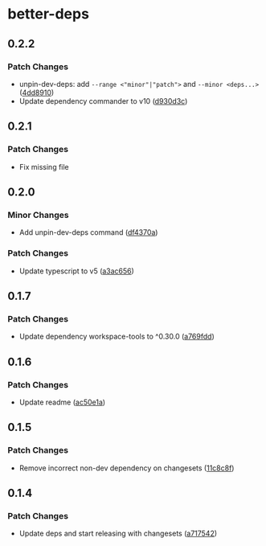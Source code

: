 # better-deps

## 0.2.2

### Patch Changes

- unpin-dev-deps: add `--range <"minor"|"patch">` and `--minor <deps...>` ([4dd8910](https://github.com/ecraig12345/better-deps/commit/4dd8910))
- Update dependency commander to v10 ([d930d3c](https://github.com/ecraig12345/better-deps/commit/d930d3c))

## 0.2.1

### Patch Changes

- Fix missing file

## 0.2.0

### Minor Changes

- Add unpin-dev-deps command ([df4370a](https://github.com/ecraig12345/better-deps/commit/df4370a))

### Patch Changes

- Update typescript to v5 ([a3ac656](https://github.com/ecraig12345/better-deps/commit/a3ac656))

## 0.1.7

### Patch Changes

- Update dependency workspace-tools to ^0.30.0 ([a769fdd](https://github.com/ecraig12345/better-deps/commit/a769fdd))

## 0.1.6

### Patch Changes

- Update readme ([ac50e1a](https://github.com/ecraig12345/better-deps/commit/ac50e1a))

## 0.1.5

### Patch Changes

- Remove incorrect non-dev dependency on changesets ([11c8c8f](https://github.com/ecraig12345/better-deps/commit/11c8c8f))

## 0.1.4

### Patch Changes

- Update deps and start releasing with changesets ([a717542](https://github.com/ecraig12345/better-deps/commit/a717542))
